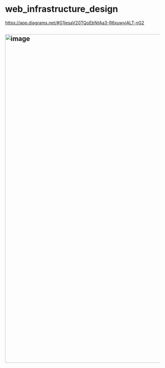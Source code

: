 # web_infrastructure_design
https://app.diagrams.net/#G1jesaV20TQoEbNtAa3-R6xuwyjALT-nG2
## <img width="1067" alt="image" src="https://github.com/wendy-holberton/holbertonschool-system_engineering-devops/assets/113806658/638c419f-76b8-449c-bfae-254f7da87e09">
